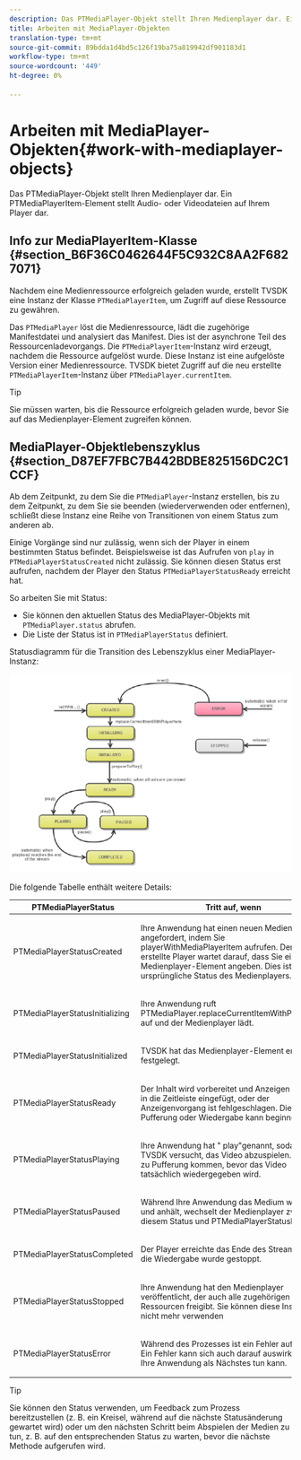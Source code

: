 ```yaml
---
description: Das PTMediaPlayer-Objekt stellt Ihren Medienplayer dar. Ein PTMediaPlayerItem-Element stellt Audio- oder Videodateien auf Ihrem Player dar.
title: Arbeiten mit MediaPlayer-Objekten
translation-type: tm+mt
source-git-commit: 89bdda1d4bd5c126f19ba75a819942df901183d1
workflow-type: tm+mt
source-wordcount: '449'
ht-degree: 0%

---
```



# Arbeiten mit MediaPlayer-Objekten{#work-with-mediaplayer-objects}

Das PTMediaPlayer-Objekt stellt Ihren Medienplayer dar. Ein PTMediaPlayerItem-Element stellt Audio- oder Videodateien auf Ihrem Player dar.

## Info zur MediaPlayerItem-Klasse {#section_B6F36C0462644F5C932C8AA2F6827071}

Nachdem eine Medienressource erfolgreich geladen wurde, erstellt TVSDK eine Instanz der Klasse `PTMediaPlayerItem`, um Zugriff auf diese Ressource zu gewähren.

Das `PTMediaPlayer` löst die Medienressource, lädt die zugehörige Manifestdatei und analysiert das Manifest. Dies ist der asynchrone Teil des Ressourcenladevorgangs. Die `PTMediaPlayerItem`-Instanz wird erzeugt, nachdem die Ressource aufgelöst wurde. Diese Instanz ist eine aufgelöste Version einer Medienressource. TVSDK bietet Zugriff auf die neu erstellte `PTMediaPlayerItem`-Instanz über `PTMediaPlayer.currentItem`.

>[!TIP]
>
>Sie müssen warten, bis die Ressource erfolgreich geladen wurde, bevor Sie auf das Medienplayer-Element zugreifen können.

## MediaPlayer-Objektlebenszyklus {#section_D87EF7FBC7B442BDBE825156DC2C1CCF}

Ab dem Zeitpunkt, zu dem Sie die `PTMediaPlayer`-Instanz erstellen, bis zu dem Zeitpunkt, zu dem Sie sie beenden (wiederverwenden oder entfernen), schließt diese Instanz eine Reihe von Transitionen von einem Status zum anderen ab.

Einige Vorgänge sind nur zulässig, wenn sich der Player in einem bestimmten Status befindet. Beispielsweise ist das Aufrufen von `play` in `PTMediaPlayerStatusCreated` nicht zulässig. Sie können diesen Status erst aufrufen, nachdem der Player den Status `PTMediaPlayerStatusReady` erreicht hat.

So arbeiten Sie mit Status:

* Sie können den aktuellen Status des MediaPlayer-Objekts mit `PTMediaPlayer.status` abrufen.
* Die Liste der Status ist in `PTMediaPlayerStatus` definiert.

Statusdiagramm für die Transition des Lebenszyklus einer MediaPlayer-Instanz:
<!--<a id="fig_1C55DE3F186F4B36AFFDCDE90379534C"></a>-->

![](assets/player-state-transitions-diagram-ios2_web.png)

Die folgende Tabelle enthält weitere Details:

<table id="table_426F0093E4214EA88CD72A7796B58DFD"> 
 <thead> 
  <tr> 
   <th colname="col1" class="entry"> PTMediaPlayerStatus </th> 
   <th colname="col2" class="entry"> Tritt auf, wenn </th> 
  </tr> 
 </thead>
 <tbody> 
  <tr> 
   <td colname="col1"> <p><span class="codeph"> PTMediaPlayerStatusCreated</span> </p> </td> 
   <td colname="col2"> <p>Ihre Anwendung hat einen neuen Medienplayer angefordert, indem Sie <span class="codeph"> playerWithMediaPlayerItem</span> aufrufen. Der neu erstellte Player wartet darauf, dass Sie ein Medienplayer-Element angeben. Dies ist der ursprüngliche Status des Medienplayers. </p> </td> 
  </tr> 
  <tr> 
   <td colname="col1"> <p> <span class="codeph"> PTMediaPlayerStatusInitializing</span> </p> </td> 
   <td colname="col2"> <p>Ihre Anwendung ruft <span class="codeph"> PTMediaPlayer.replaceCurrentItemWithPlayerItem</span> auf und der Medienplayer lädt. </p> </td> 
  </tr> 
  <tr> 
   <td colname="col1"> <p><span class="codeph"> PTMediaPlayerStatusInitialized</span> </p> </td> 
   <td colname="col2"> <p>TVSDK hat das Medienplayer-Element erfolgreich festgelegt. </p> </td> 
  </tr> 
  <tr> 
   <td colname="col1"> <p> <span class="codeph"> PTMediaPlayerStatusReady</span> </p> </td> 
   <td colname="col2"> <p>Der Inhalt wird vorbereitet und Anzeigen wurden in die Zeitleiste eingefügt, oder der Anzeigenvorgang ist fehlgeschlagen. Die Pufferung oder Wiedergabe kann beginnen. </p> </td> 
  </tr> 
  <tr> 
   <td colname="col1"> <p><span class="codeph"> PTMediaPlayerStatusPlaying</span> </p> </td> 
   <td colname="col2"> <p>Ihre Anwendung hat "<span class="codeph"> play</span>"genannt, sodass TVSDK versucht, das Video abzuspielen. Es kann zu Pufferung kommen, bevor das Video tatsächlich wiedergegeben wird. </p> </td> 
  </tr> 
  <tr> 
   <td colname="col1"> <p><span class="codeph"> PTMediaPlayerStatusPaused</span> </p> </td> 
   <td colname="col2"> <p>Während Ihre Anwendung das Medium wiedergibt und anhält, wechselt der Medienplayer zwischen diesem Status und <span class="codeph"> PTMediaPlayerStatusPlaying</span>. </p> </td> 
  </tr> 
  <tr> 
   <td colname="col1"> <p><span class="codeph"> PTMediaPlayerStatusCompleted</span> </p> </td> 
   <td colname="col2"> <p>Der Player erreichte das Ende des Streams und die Wiedergabe wurde gestoppt. </p> </td> 
  </tr> 
  <tr> 
   <td colname="col1"> <p><span class="codeph"> PTMediaPlayerStatusStopped</span> </p> </td> 
   <td colname="col2"> <p>Ihre Anwendung hat den Medienplayer veröffentlicht, der auch alle zugehörigen Ressourcen freigibt. Sie können diese Instanz nicht mehr verwenden </p> </td> 
  </tr> 
  <tr> 
   <td colname="col1"> <p><span class="codeph"> PTMediaPlayerStatusError</span> </p> </td> 
   <td colname="col2"> <p>Während des Prozesses ist ein Fehler aufgetreten. Ein Fehler kann sich auch darauf auswirken, was Ihre Anwendung als Nächstes tun kann. </p> </td> 
  </tr> 
 </tbody> 
</table>

>[!TIP]
>
>Sie können den Status verwenden, um Feedback zum Prozess bereitzustellen (z. B. ein Kreisel, während auf die nächste Statusänderung gewartet wird) oder um den nächsten Schritt beim Abspielen der Medien zu tun, z. B. auf den entsprechenden Status zu warten, bevor die nächste Methode aufgerufen wird.

